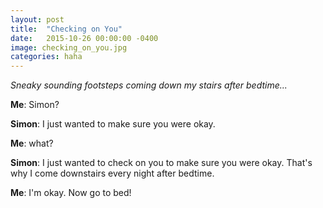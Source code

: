 ```yaml
---
layout: post
title:  "Checking on You"
date:   2015-10-26 00:00:00 -0400
image: checking_on_you.jpg
categories: haha
---
```


*Sneaky sounding footsteps coming down my stairs after bedtime...*

**Me**: Simon?

**Simon**: I just wanted to make sure you were okay.

**Me**: what?

**Simon**: I just wanted to check on you to make sure you were okay. That's why I come downstairs every night after bedtime.

**Me**: I'm okay. Now go to bed!
